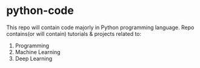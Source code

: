 # python-code
This repo will contain code majorly in Python programming language. 
Repo contains(or will contain) tutorials &amp; projects related to: 
1) Programming
2) Machine Learning
3) Deep Learning
